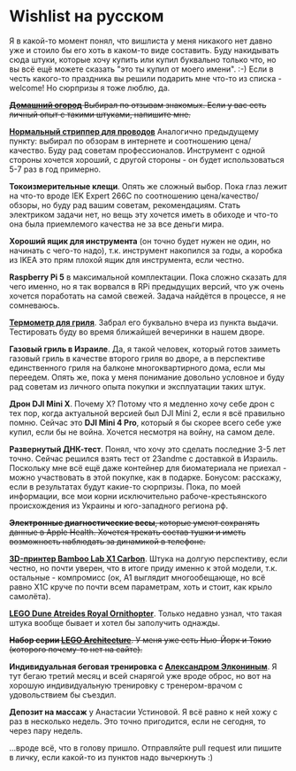 # Wishlist на русском

Я в какой-то момент понял, что вишлиста у меня никакого нет давно уже и стоило бы его хоть в каком-то виде составить. Буду накидывать сюда штуки, которые хочу купить или купил буквально только что, но вы всё ещё можете сказать "это ты купил от моего имени". :-)
Если в честь какого-то праздника вы решили подарить мне что-то из списка - welcome! Но сюрпризы я тоже люблю, да.

~~[**Домашний огород**](https://www.aliexpress.com/item/1005006115911129.html)
Выбирал по отзывам знакомых. Если у вас есть личный опыт с такими штуками, напишите мне.~~

[**Нормальный стриппер для проводов**](https://www.aliexpress.com/item/1005006663498105.html)
Аналогично предыдущему пункту: выбирал по обзорам в интернете и соотношению цена/качество. Буду рад советам профессионалов. Инструмент с одной стороны хочется хороший, с другой стороны - он будет использоваться 5-7 раз в год примерно.

**Токоизмерительные клещи**. Опять же сложный выбор. Пока глаз лежит на что-то вроде IEK Expert 266C по соотношению цена/качество/обзоры, но буду рад вашим советам, рекомендациям. Стать электриком задачи нет, но вещь эту хочется иметь в обиходе и что-то она была приемлемого качества не за все деньги мира.

**Хороший ящик для инструмента** (он точно будет нужен не один, но начинать с чего-то надо), т.к. инструмент накопился за годы, а коробка из IKEA это прям плохой ящик для инструмента, если честно.

**Raspberry Pi 5** в максимальной комплектации. Пока сложно сказать для чего именно, но я так ворвался в RPi предыдущих версий, что уж очень хочется поработать на самой свежей. Задача найдётся в процессе, я не сомневаюсь.

**[Термометр для гриля](https://www.aliexpress.com/item/1005006440930034.html)**. Забрал его буквально вчера из пункта выдачи. Тестировать буду во время ближайшей вечеринки в нашем дворе.

**Газовый гриль в Израиле**. Да, я такой человек, который готов заиметь газовый гриль в качестве второго гриля во дворе, а в перспективе единственного гриля на балконе многоквартирного дома, если мы переедем. Опять же, пока у меня понимание довольно условное и буду рад советам из личного опыта покупки и эксплуатации таких штук.

**Дрон DJI Mini X**. Почему X? Потому что я медленно хочу себе дрон с тех пор, когда актуальной версией был DJI Mini 2, если я всё правильно помню. Сейчас это **DJI Mini 4 Pro**, который я бы скорее всего себе уже купил, если бы не война. Хочется несмотря на войну, на самом деле.

**Развернутый ДНК-тест**. Понял, что хочу это сделать последние 3-5 лет точно. Сейчас решился взять тест от 23andme с доставкой в Израиль. Поскольку мне всё ещё даже контейнер для биоматериала не приехал - можно участвовать в этой покупке, как в подарке. Бонусом: расскажу, если в результатах будут какие-то сюрпризы. Пока, по моей информации, все мои корни исключительно рабоче-крестьянского происхождения из Украины и юго-западного региона рф.

~~**Электронные диагностические весы**, которые умеют сохранять данные в Apple Health. Хочется трекать состав тушки и иметь возможность наблюдать за динамикой в телефоне.~~

**[3D-принтер Bamboo Lab X1 Carbon](https://bambulab.com/en/x1)**. Штука на долгую перспективу, если честно, но почти уверен, что в итоге приду именно к этой модели, т.к. остальные - компромисс (ок, А1 выглядит многообещающе, но всё равно X1С круче по почти всем параметрам, хоть и стоит, как крыло самолёта).

**[LEGO Dune Atreides Royal Ornithopter](https://www.lego.com/en-us/product/dune-atreides-royal-ornithopter-10327)**. Только недавно узнал, что такая штука вообще бывает и хотел бы заполучить однажды.

~~**Набор серии [LEGO Architecture](https://www.lego.com/en-us/themes/architecture)**. У меня уже есть Нью-Йорк и Токио (которого почему-то нет на сайте).~~

**Индивидуальная беговая тренировка с [Александром Элкониным](https://era.run/about/coach/)**. Я тут бегаю третий месяц и всей снарягой уже вроде оброс, но вот на хорошую индивидуальную тренировку с тренером-врачом с удовольствием бы съездил.

**Депозит на массаж** у Анастасии Устиновой. Я всё равно к ней хожу с раз в несколько недель. Это точно пригодится, если не сегодня, то через пару недель.


...вроде всё, что в голову пришло. Отправляйте pull request или пишите в личку, если какой-то из пунктов надо вычеркнуть :)
